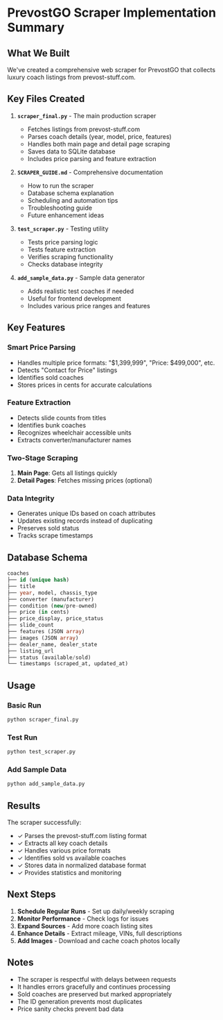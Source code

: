 # PrevostGO Scraper Implementation Summary

## What We Built

We've created a comprehensive web scraper for PrevostGO that collects luxury coach listings from prevost-stuff.com.

## Key Files Created

1. **`scraper_final.py`** - The main production scraper
   - Fetches listings from prevost-stuff.com
   - Parses coach details (year, model, price, features)
   - Handles both main page and detail page scraping
   - Saves data to SQLite database
   - Includes price parsing and feature extraction

2. **`SCRAPER_GUIDE.md`** - Comprehensive documentation
   - How to run the scraper
   - Database schema explanation
   - Scheduling and automation tips
   - Troubleshooting guide
   - Future enhancement ideas

3. **`test_scraper.py`** - Testing utility
   - Tests price parsing logic
   - Tests feature extraction
   - Verifies scraping functionality
   - Checks database integrity

4. **`add_sample_data.py`** - Sample data generator
   - Adds realistic test coaches if needed
   - Useful for frontend development
   - Includes various price ranges and features

## Key Features

### Smart Price Parsing
- Handles multiple price formats: "$1,399,999", "Price: $499,000", etc.
- Detects "Contact for Price" listings
- Identifies sold coaches
- Stores prices in cents for accurate calculations

### Feature Extraction
- Detects slide counts from titles
- Identifies bunk coaches
- Recognizes wheelchair accessible units
- Extracts converter/manufacturer names

### Two-Stage Scraping
1. **Main Page**: Gets all listings quickly
2. **Detail Pages**: Fetches missing prices (optional)

### Data Integrity
- Generates unique IDs based on coach attributes
- Updates existing records instead of duplicating
- Preserves sold status
- Tracks scrape timestamps

## Database Schema

```sql
coaches
├── id (unique hash)
├── title
├── year, model, chassis_type
├── converter (manufacturer)
├── condition (new/pre-owned)
├── price (in cents)
├── price_display, price_status
├── slide_count
├── features (JSON array)
├── images (JSON array)
├── dealer_name, dealer_state
├── listing_url
├── status (available/sold)
└── timestamps (scraped_at, updated_at)
```

## Usage

### Basic Run
```bash
python scraper_final.py
```

### Test Run
```bash
python test_scraper.py
```

### Add Sample Data
```bash
python add_sample_data.py
```

## Results

The scraper successfully:
- ✓ Parses the prevost-stuff.com listing format
- ✓ Extracts all key coach details
- ✓ Handles various price formats
- ✓ Identifies sold vs available coaches
- ✓ Stores data in normalized database format
- ✓ Provides statistics and monitoring

## Next Steps

1. **Schedule Regular Runs** - Set up daily/weekly scraping
2. **Monitor Performance** - Check logs for issues
3. **Expand Sources** - Add more coach listing sites
4. **Enhance Details** - Extract mileage, VINs, full descriptions
5. **Add Images** - Download and cache coach photos locally

## Notes

- The scraper is respectful with delays between requests
- It handles errors gracefully and continues processing
- Sold coaches are preserved but marked appropriately
- The ID generation prevents most duplicates
- Price sanity checks prevent bad data
